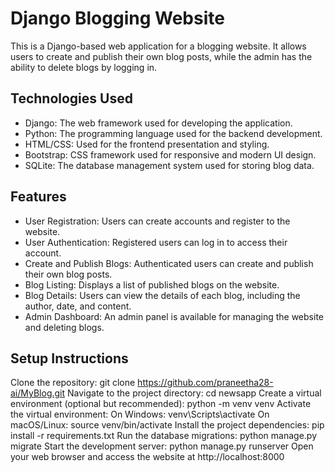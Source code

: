 # Django Blogging Website

This is a Django-based web application for a blogging website. It allows users to create and publish their own blog posts, while the admin has the ability to delete blogs by logging in.

## Technologies Used

- Django: The web framework used for developing the application.
- Python: The programming language used for the backend development.
- HTML/CSS: Used for the frontend presentation and styling.
- Bootstrap: CSS framework used for responsive and modern UI design.
- SQLite: The database management system used for storing blog data.

## Features

- User Registration: Users can create accounts and register to the website.
- User Authentication: Registered users can log in to access their account.
- Create and Publish Blogs: Authenticated users can create and publish their own blog posts.
- Blog Listing: Displays a list of published blogs on the website.
- Blog Details: Users can view the details of each blog, including the author, date, and content.
- Admin Dashboard: An admin panel is available for managing the website and deleting blogs.

## Setup Instructions

Clone the repository: git clone https://github.com/praneetha28-ai/MyBlog.git
Navigate to the project directory: cd newsapp
Create a virtual environment (optional but recommended): python -m venv venv
Activate the virtual environment:
On Windows: venv\Scripts\activate
On macOS/Linux: source venv/bin/activate
Install the project dependencies: pip install -r requirements.txt
Run the database migrations: python manage.py migrate
Start the development server: python manage.py runserver
Open your web browser and access the website at http://localhost:8000
